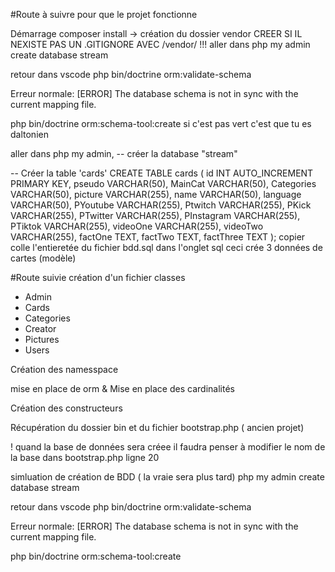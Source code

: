 #Route à suivre pour que le projet fonctionne

Démarrage
composer install    -> création du dossier vendor
CREER SI IL NEXISTE PAS UN .GITIGNORE AVEC  /vendor/                 !!!
aller dans php my admin     create database stream

retour dans vscode
php bin/doctrine orm:validate-schema

Erreur normale: [ERROR] The database schema is not in sync with the current mapping file.

php bin/doctrine orm:schema-tool:create   si c'est pas vert c'est que tu es daltonien 

aller dans php my admin, 
-- créer la database "stream"

-- Créer la table 'cards'
CREATE TABLE cards (
    id INT AUTO_INCREMENT PRIMARY KEY,
    pseudo VARCHAR(50),
    MainCat VARCHAR(50),
    Categories VARCHAR(50),
    picture VARCHAR(255),
    name VARCHAR(50),
    language VARCHAR(50),
    PYoutube VARCHAR(255),
    Ptwitch VARCHAR(255),
    PKick VARCHAR(255),
    PTwitter VARCHAR(255),
    PInstagram VARCHAR(255),
    PTiktok VARCHAR(255),
    videoOne VARCHAR(255),
    videoTwo VARCHAR(255),
    factOne TEXT,
    factTwo TEXT,
    factThree TEXT
);
copier colle l'entieretée du fichier bdd.sql dans l'onglet sql
ceci crée 3 données de cartes (modèle)


#Route suivie
création d'un fichier  classes
<ul>
    <li>Admin</li>
    <li>Cards</li>
    <li>Categories</li>
    <li>Creator</li>
    <li>Pictures</li>
    <li>Users</li>
</ul>
Création des namesspace

mise en place de orm  & Mise en place des cardinalités 

Création des constructeurs 

Récupération du dossier bin et du fichier bootstrap.php ( ancien projet)

! quand la base de données sera créee il faudra penser à modifier le nom de la base 
dans bootstrap.php ligne 20

simluation de création de BDD ( la vraie sera plus tard)
php my admin     create database stream

retour dans vscode
php bin/doctrine orm:validate-schema

Erreur normale: [ERROR] The database schema is not in sync with the current mapping file.

php bin/doctrine orm:schema-tool:create

